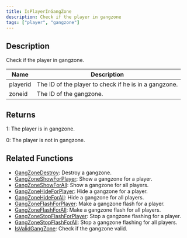 ```yaml
---
title: IsPlayerInGangZone
description: Check if the player in gangzone
tags: ["player", "gangzone"]
---
```


## Description

Check if the player in gangzone.

| Name        | Description                                                 |
| ----------- | ----------------------------------------------------------- |
| playerid    | The ID of the player to check if he is in a gangzone.       |
| zoneid      | The ID of the gangzone.                                     |

## Returns

1: The player is in gangzone.

0: The player is not in gangzone.

## Related Functions

- [GangZoneDestroy](GangZoneDestroy): Destroy a gangzone.
- [GangZoneShowForPlayer](GangZoneShowForPlayer): Show a gangzone for a player.
- [GangZoneShowForAll](GangZoneShowForAll): Show a gangzone for all players.
- [GangZoneHideForPlayer](GangZoneHideForPlayer): Hide a gangzone for a player.
- [GangZoneHideForAll](GangZoneHideForAll): Hide a gangzone for all players.
- [GangZoneFlashForPlayer](GangZoneFlashForPlayer): Make a gangzone flash for a player.
- [GangZoneFlashForAll](GangZoneFlashForAll): Make a gangzone flash for all players.
- [GangZoneStopFlashForPlayer](GangZoneStopFlashForPlayer): Stop a gangzone flashing for a player.
- [GangZoneStopFlashForAll](GangZoneStopFlashForAll): Stop a gangzone flashing for all players.
- [IsValidGangZone](IsValidGangZone): Check if the gangzone valid.